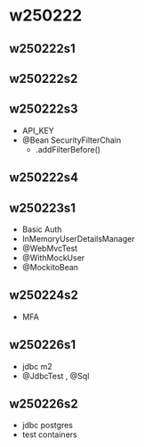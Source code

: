 # w250222

## w250222s1

## w250222s2

## w250222s3

- API_KEY
- @Bean SecurityFilterChain
  - .addFilterBefore()

## w250222s4

## w250223s1

- Basic Auth
- InMemoryUserDetailsManager
- @WebMvcTest
- @WithMockUser
- @MockitoBean

## w250224s2

- MFA

## w250226s1

- jdbc m2
- @JdbcTest , @Sql

## w250226s2

- jdbc postgres
- test containers
